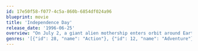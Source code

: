 ```yaml
---
id: 17e50f58-f077-4c5a-860b-6854df024a96
blueprint: movie
title: 'Independence Day'
release_date: '1996-06-25'
overview: "On July 2, a giant alien mothership enters orbit around Earth and deploys several dozen saucer-shaped 'destroyer' spacecraft that quickly lay waste to major cities around the planet. On July 3, the United States conducts a coordinated counterattack that fails. On July 4, a plan is devised to gain access to the interior of the alien mothership in space, in order to plant a nuclear missile."
genres: '[{"id": 28, "name": "Action"}, {"id": 12, "name": "Adventure"}, {"id": 878, "name": "Science Fiction"}]'
---
```

